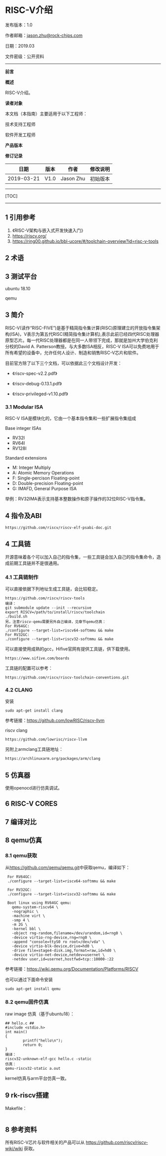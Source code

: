 # RISC-V介绍

发布版本：1.0

作者邮箱：jason.zhu@rock-chips.com

日期：2019.03

文件密级：公开资料

------

**前言**

**概述**

RISC-V介绍。

**读者对象**

本文档（本指南）主要适用于以下工程师：

技术支持工程师

软件开发工程师

**产品版本**

**修订记录**

| **日期**   | **版本** | **作者**  | **修改说明** |
| ---------- | -------- | --------- | ------------ |
| 2019-03-21 | V1.0     | Jason Zhu | 初始版本     |

------

[TOC]

------

## 1 引用参考

1. 《RISC-V架构与嵌入式开发快速入门》
2. <https://riscv.org/>
3. <https://ring00.github.io/bbl-ucore/#/toolchain-overview?id=risc-v-tools>

## 2 术语

## 3 测试平台

ubuntu 18.10

qemu

## 3 简介

RISC-V(读作“RISC-FIVE”)是基于精简指令集计算(RISC)原理建立的开放指令集架构(ISA)，V表示为第五代RISC(精简指令集计算机),表示此前已经四代RISC处理器原型芯片。每一代RISC处理器都是在同一人带领下完成，那就是加州大学伯克利分校的David A. Patterson教授。与大多数ISA相反，RISC-V ISA可以免费地用于所有希望的设备中，允许任何人设计、制造和销售RISC-V芯片和软件。

目前官方除了以下三个文档，可以依据此三个文档设计开发：

- 《riscv-spec-v2.2.pdf》

- 《riscv-debug-0.13.1.pdf》

- 《riscv-privileged-v1.10.pdf》

### 3.1 Modular ISA

RISC-V ISA是模块化的，它由一个基本指令集和一些扩展指令集组成

Base integer ISAs

- RV32I
- RV64I
- RV128I

Standard extensions

- M: Integer Multiply
- A: Atomic Memory Operations
- F: Single-percison Floating-point
- D: Double-precision Floating-point
- G: IMAFD, General Purpose ISA

举例：RV32IMA表示支持基本整数操作和原子操作的32位RISC-V指令集。

## 4 指令及ABI

```
https://github.com/riscv/riscv-elf-psabi-doc.git
```

## 4 工具链

开源意味着各个可以加入自己的指令集，一些工具链会加入自己的指令集命令，造成前期工具链并不是很通用。

### 4.1  工具链制作

可以直接依据下列地址生成工具链，会比较稳定。

```
https://github.com/riscv/riscv-tools
编译：
git submodule update --init --recursive
export RISCV=/path/to/install/riscv/toolchain
./build.sh
另，注意riscv-qemu需要另外自己编译，见章节qemu仿真：
For RV64GC:
./configure --target-list=riscv64-softmmu && make
For RV32GC:
./configure --target-list=riscv32-softmmu && make
```

可以直接使用成熟的gcc，Hifive官网有提供工具链，供下载使用。

```
https://www.sifive.com/boards
```

工具链的配置可以参考：

```
https://github.com/riscv/riscv-toolchain-conventions.git
```

### 4.2 CLANG

安装

```
sudo apt-get install clang
```

参考链接：<https://github.com/lowRISC/riscv-llvm>

riscv clang

```
https://github.com/lowrisc/riscv-llvm
```

另附上armclang工具链地址：

```
https://archlinuxarm.org/packages/arm/clang
```

## 5 仿真器

使用openocd进行仿真调试。

## 6 RISC-V CORES

## 7 编译对比

## 8 qemu仿真

### 8.1 qemu获取

从<https://github.com/qemu/qemu.git>中获取qemu，编译如下：

```
 For RV64GC:
 ./configure --target-list=riscv64-softmmu && make
 
 For RV32GC:
 ./configure --target-list=riscv32-softmmu && make
 
 Boot linux using RV64GC qemu:
   qemu-system-riscv64 \
   -nographic \
   -machine virt \
   -smp 4 \
   -m 2G \
   -kernel bbl \
   -object rng-random,filename=/dev/urandom,id=rng0 \
   -device virtio-rng-device,rng=rng0 \
   -append "console=ttyS0 ro root=/dev/vda" \
   -device virtio-blk-device,drive=hd0 \
   -drive file=stage4-disk.img,format=raw,id=hd0 \
   -device virtio-net-device,netdev=usernet \
   -netdev user,id=usernet,hostfwd=tcp::10000-:22
```

参考链接：<https://wiki.qemu.org/Documentation/Platforms/RISCV>

也可以通过下面命令安装

```
sudo apt-get install qemu
```

### 8.2 qemu固件仿真

raw image 仿真（基于ubuntu18）：

```
## hello.c ##
#include <stdio.h>
int main()
{
        printf("hello\n");
        return 0;
}
编译：
riscv32-unknown-elf-gcc hello.c -static
仿真：
qemu-riscv32-static a.out
```

kernel仿真与arm平台仿真一致。

## 9 rk-riscv搭建

Makefile：

```

```

## 8 参考资料

所有RISC-V芯片与软件相关的产品可以从 <https://github.com/riscv/riscv-wiki/wiki> 获取。

